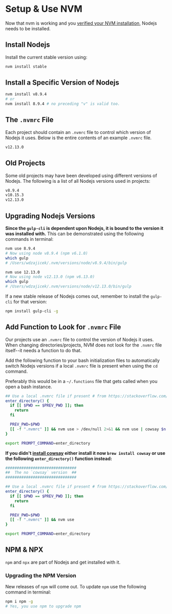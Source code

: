 # Setup & Use NVM

Now that nvm is working and you [verified your NVM installation](./installing_nvm.md#verify-installation), Nodejs needs to be installed.

## Install Nodejs

Install the current stable version using:

```bash
nvm install stable
```



## Install a Specific Version of Nodejs

```bash
nvm install v8.9.4
# or
nvm install 8.9.4 # no preceding "v" is valid too.
```



##  The `.nvmrc` File

Each project should contain an `.nvmrc` file to control which version of Nodejs it uses. Below is the entire contents of an example `.nvmrc` file.

```bash
v12.13.0
```



## Old Projects

Some old projects may have been developed using different versions of Nodejs. The following is a list of all Nodejs versions used in projects:

```bash
v8.9.4
v10.15.3
v12.13.0
```



## Upgrading Nodejs Versions

**Since the `gulp-cli` is dependent upon Nodejs, it is bound to the version it was installed with.** This can be demonstrated using the following commands in terminal:

```bash
nvm use 8.9.4
# Now using node v8.9.4 (npm v6.1.0)
which gulp
# /Users/wdzajicek/.nvm/versions/node/v8.9.4/bin/gulp

nvm use 12.13.0
# Now using node v12.13.0 (npm v6.13.0)
which gulp
# /Users/wdzajicek/.nvm/versions/node/v12.13.0/bin/gulp
```

If a new stable release of Nodejs comes out, remember to install the `gulp-cli` for that version:

```bash
npm install gulp-cli -g
```



## Add Function to Look for `.nvmrc` File

Our projects use an  `.nvmrc` file to control the version of Nodejs it uses.  When changing directories/projects, NVM does not look for the `.nvmrc` file itself--it needs a function to do that.

Add the following function to your bash initialization files to automatically switch Nodejs versions if a local `.nvmrc` file is present when using the `cd` command.

Preferably this would be in a  `~/.functions` file that gets called when you open a bash instance.

```bash
## Use a local .nvmrc file if present # from https://stackoverflow.com/a/48322289
enter_directory() {
  if [[ $PWD == $PREV_PWD ]]; then
    return
  fi

  PREV_PWD=$PWD
  [[ -f ".nvmrc" ]] && nvm use > /dev/null 2>&1 && nvm use | cowsay $n # Requires cowsay ## brew install cowsay
}

export PROMPT_COMMAND=enter_directory
```

**If you didn't [install cowsay](./install_rvm.md#install-cowsay-via-homebrew) either install it now `brew install cowsay` or use the following `enter_directory()` function instead:**

```bash
###############################
##  The no `cowsay` version  ##
###############################

## Use a local .nvmrc file if present # from https://stackoverflow.com/a/48322289
enter_directory() {
  if [[ $PWD == $PREV_PWD ]]; then
    return
  fi

  PREV_PWD=$PWD
  [[ -f ".nvmrc" ]] && nvm use
}

export PROMPT_COMMAND=enter_directory
```



## NPM & NPX

`npm` and `npx` are part of Nodejs and get installed with it.

### Upgrading the NPM Version

New releases of `npm` will come out. To update `npm` use the following command in terminal:

```bash
npm i npm -g
# Yes, you use npm to upgrade npm
```
